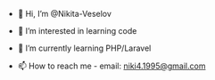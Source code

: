 - 👋 Hi, I’m @Nikita-Veselov

- 👀 I’m interested in learning code

- 🌱 I’m currently learning PHP/Laravel

- 📫 How to reach me - email: niki4.1995@gmail.com


